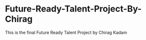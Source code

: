 # Future-Ready-Talent-Project-By-Chirag
This is the final Future Ready Talent Project by Chirag Kadam
